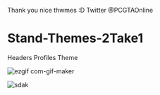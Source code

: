 Thank you nice thwmes :D Twitter @PCGTAOnline


# Stand-Themes-2Take1


Headers
Profiles
Theme


![ezgif com-gif-maker](https://user-images.githubusercontent.com/119082780/216470015-86723b77-56fb-4a0d-b16f-cf3bb68eae24.gif)


![sdak](https://user-images.githubusercontent.com/119082780/216644477-422a0d4a-30c5-4864-ae5e-8bafaef5fe41.PNG)
